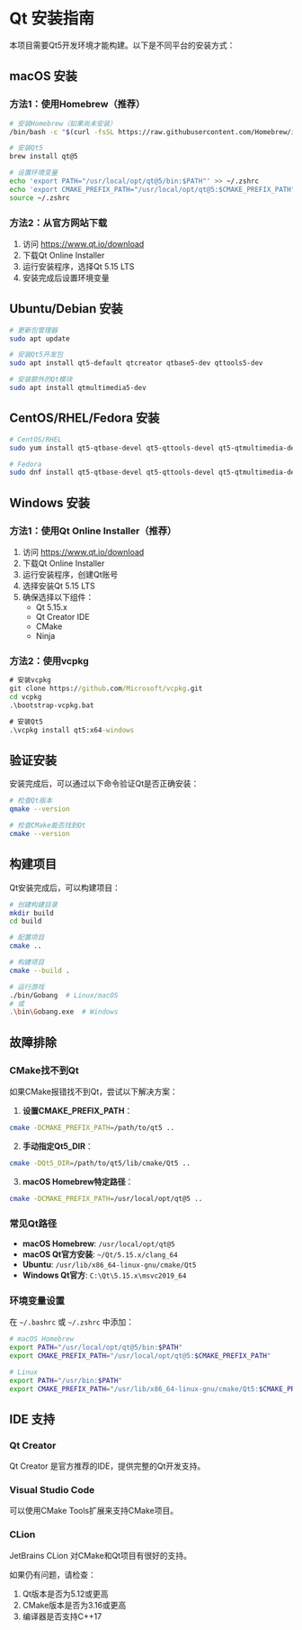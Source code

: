 # Qt 安装指南

本项目需要Qt5开发环境才能构建。以下是不同平台的安装方式：

## macOS 安装

### 方法1：使用Homebrew（推荐）
```bash
# 安装Homebrew（如果尚未安装）
/bin/bash -c "$(curl -fsSL https://raw.githubusercontent.com/Homebrew/install/HEAD/install.sh)"

# 安装Qt5
brew install qt@5

# 设置环境变量
echo 'export PATH="/usr/local/opt/qt@5/bin:$PATH"' >> ~/.zshrc
echo 'export CMAKE_PREFIX_PATH="/usr/local/opt/qt@5:$CMAKE_PREFIX_PATH"' >> ~/.zshrc
source ~/.zshrc
```

### 方法2：从官方网站下载
1. 访问 https://www.qt.io/download
2. 下载Qt Online Installer
3. 运行安装程序，选择Qt 5.15 LTS
4. 安装完成后设置环境变量

## Ubuntu/Debian 安装

```bash
# 更新包管理器
sudo apt update

# 安装Qt5开发包
sudo apt install qt5-default qtcreator qtbase5-dev qttools5-dev

# 安装额外的Qt模块
sudo apt install qtmultimedia5-dev
```

## CentOS/RHEL/Fedora 安装

```bash
# CentOS/RHEL
sudo yum install qt5-qtbase-devel qt5-qttools-devel qt5-qtmultimedia-devel

# Fedora
sudo dnf install qt5-qtbase-devel qt5-qttools-devel qt5-qtmultimedia-devel
```

## Windows 安装

### 方法1：使用Qt Online Installer（推荐）
1. 访问 https://www.qt.io/download
2. 下载Qt Online Installer
3. 运行安装程序，创建Qt账号
4. 选择安装Qt 5.15 LTS
5. 确保选择以下组件：
   - Qt 5.15.x
   - Qt Creator IDE
   - CMake
   - Ninja

### 方法2：使用vcpkg
```cmd
# 安装vcpkg
git clone https://github.com/Microsoft/vcpkg.git
cd vcpkg
.\bootstrap-vcpkg.bat

# 安装Qt5
.\vcpkg install qt5:x64-windows
```

## 验证安装

安装完成后，可以通过以下命令验证Qt是否正确安装：

```bash
# 检查Qt版本
qmake --version

# 检查CMake能否找到Qt
cmake --version
```

## 构建项目

Qt安装完成后，可以构建项目：

```bash
# 创建构建目录
mkdir build
cd build

# 配置项目
cmake ..

# 构建项目
cmake --build .

# 运行游戏
./bin/Gobang  # Linux/macOS
# 或
.\bin\Gobang.exe  # Windows
```

## 故障排除

### CMake找不到Qt

如果CMake报错找不到Qt，尝试以下解决方案：

1. **设置CMAKE_PREFIX_PATH**：
```bash
cmake -DCMAKE_PREFIX_PATH=/path/to/qt5 ..
```

2. **手动指定Qt5_DIR**：
```bash
cmake -DQt5_DIR=/path/to/qt5/lib/cmake/Qt5 ..
```

3. **macOS Homebrew特定路径**：
```bash
cmake -DCMAKE_PREFIX_PATH=/usr/local/opt/qt@5 ..
```

### 常见Qt路径

- **macOS Homebrew**: `/usr/local/opt/qt@5`
- **macOS Qt官方安装**: `~/Qt/5.15.x/clang_64`
- **Ubuntu**: `/usr/lib/x86_64-linux-gnu/cmake/Qt5`
- **Windows Qt官方**: `C:\Qt\5.15.x\msvc2019_64`

### 环境变量设置

在 `~/.bashrc` 或 `~/.zshrc` 中添加：

```bash
# macOS Homebrew
export PATH="/usr/local/opt/qt@5/bin:$PATH"
export CMAKE_PREFIX_PATH="/usr/local/opt/qt@5:$CMAKE_PREFIX_PATH"

# Linux
export PATH="/usr/bin:$PATH"
export CMAKE_PREFIX_PATH="/usr/lib/x86_64-linux-gnu/cmake/Qt5:$CMAKE_PREFIX_PATH"
```

## IDE 支持

### Qt Creator
Qt Creator 是官方推荐的IDE，提供完整的Qt开发支持。

### Visual Studio Code
可以使用CMake Tools扩展来支持CMake项目。

### CLion
JetBrains CLion 对CMake和Qt项目有很好的支持。

如果仍有问题，请检查：
1. Qt版本是否为5.12或更高
2. CMake版本是否为3.16或更高
3. 编译器是否支持C++17 